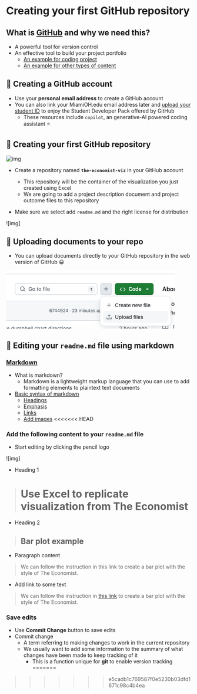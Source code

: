 
# Creating your first GitHub repository

## What is [GitHub](https://docs.github.com/en/get-started/start-your-journey/about-github-and-git) and why we need this?

- A powerful tool for version control
- An effective tool to build your project portfolio
  - [An example for coding project](https://github.com/tianjialiu)
  - [An example for other types of content](https://github.com/rbavery)

## &#128640; Creating a GitHub account

- Use your **personal email address** to create a GitHub account
- You can also link your MiamiOH.edu email address later and [upload your student ID](https://education.github.com/discount_requests/12743356/additional_information) to enjoy the Student Developer Pack offered by GitHub
    - These resources include `copilot`, an generative-AI powered coding assistant 	:star:

## &#128640; Creating your first GitHub repository

![img](https://docs.github.com/assets/cb-34248/mw-1440/images/help/repository/repo-create-global-nav-update.webp)

- Create a repository named **`the-economist-viz`** in your GitHub account
    - This repository will be the container of the visualization you just created using Excel
    - We are going to add a project description document and project outcome files to this repository

- Make sure we select add `readme.md` and the right license for distribution

![img]

## &#128640; Uploading documents to your repo

- You can upload documents directly to your GitHub repository in the web version of GitHub &#128512;

![img](https://github.com/jiashenyue/data-viz-non-coders-boot-camp/blob/main/pictures/57-git-upload-doc.png)
  

## &#128640; Editing your `readme.md` file using markdown

### [Markdown](https://www.markdownguide.org/getting-started/)

- What is markdown?
  - Markdown is a lightweight markup language that you can use to add formatting elements to plaintext text documents
- [Basic syntax of markdown](https://www.markdownguide.org/basic-syntax/)
  - [Headings](https://www.markdownguide.org/basic-syntax/#headings)
  - [Emphasis](https://www.markdownguide.org/basic-syntax/#emphasis)
  - [Links](https://www.markdownguide.org/basic-syntax/#links)
  - [Add images](https://www.markdownguide.org/basic-syntax/#images-1)
<<<<<<< HEAD

### Add the following content to your `readme.md` file

- Start editing by clicking the pencil logo

![img]

- Heading 1
> # Use Excel to replicate visualization from The Economist

- Heading 2
> ## Bar plot example

- Paragraph content
> We can follow the instruction in this link to create a bar plot with the style of The Economist.

- Add link to some text
> We can follow the instruction in [this link](https://github.com/jiashenyue/data-viz-non-coders-boot-camp/blob/main/replicate-the-economist-viz-excel.md) to create a bar plot with the style of The Economist.

### Save edits

- Use **Commit Change** button to save edits
- Commit change
  - A term referring to making changes to work in the current repository
  - We usually want to add some information to the summary of what changes have been made to keep tracking of it
    - This is a function unique for **git** to enable version tracking
=======
>>>>>>> e5cadb1c769587f0e5230b03dfd1671c98c4b4ea
